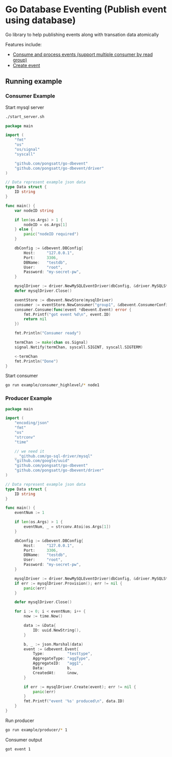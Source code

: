 Go Database Eventing (Publish event using database)
================================

Go library to help publishing events along with transation data atomically

Features include:

  * [Consume and process events (support multiple consumer by read group)](#consumer-example)
  * [Create event](#producer-example)

Running example
-------------------------------------------------------------------------------------------

### Consumer Example

Start mysql server
```sh
./start_server.sh
```

```go
package main

import (
	"fmt"
	"os"
	"os/signal"
	"syscall"

	"github.com/pongsatt/go-dbevent"
	"github.com/pongsatt/go-dbevent/driver"
)

// Data represent example json data
type Data struct {
	ID string
}

func main() {
	var nodeID string

	if len(os.Args) > 1 {
		nodeID = os.Args[1]
	} else {
		panic("nodeID required")
	}

	dbConfig := &dbevent.DBConfig{
		Host:     "127.0.0.1",
		Port:     3306,
		DBName:   "testdb",
		User:     "root",
		Password: "my-secret-pw",
	}

	mysqlDriver := driver.NewMySQLEventDriver(dbConfig, &driver.MySQLStoreConfig{NodeID: nodeID})
	defer mysqlDriver.Close()

	eventStore := dbevent.NewStore(mysqlDriver)
	consumer := eventStore.NewConsumer("group1", &dbevent.ConsumerConfig{})
	consumer.Consume(func(event *dbevent.Event) error {
		fmt.Printf("got event %d\n", event.ID)
		return nil
	})

	fmt.Println("Consumer ready")

	termChan := make(chan os.Signal)
	signal.Notify(termChan, syscall.SIGINT, syscall.SIGTERM)

	<-termChan
	fmt.Println("Done")
}
```

Start consumer
```sh
go run example/consumer_highlevel/* node1
```

### Producer Example

```go
package main

import (
	"encoding/json"
	"fmt"
	"os"
	"strconv"
	"time"

	// we need it
	_ "github.com/go-sql-driver/mysql"
	"github.com/google/uuid"
	"github.com/pongsatt/go-dbevent"
	"github.com/pongsatt/go-dbevent/driver"
)

// Data represent example json data
type Data struct {
	ID string
}

func main() {
	eventNum := 1

	if len(os.Args) > 1 {
		eventNum, _ = strconv.Atoi(os.Args[1])
	}

	dbConfig := &dbevent.DBConfig{
		Host:     "127.0.0.1",
		Port:     3306,
		DBName:   "testdb",
		User:     "root",
		Password: "my-secret-pw",
	}

	mysqlDriver := driver.NewMySQLEventDriver(dbConfig, &driver.MySQLStoreConfig{})
	if err := mysqlDriver.Provision(); err != nil {
		panic(err)
	}

	defer mysqlDriver.Close()

	for i := 0; i < eventNum; i++ {
		now := time.Now()

		data := &Data{
			ID: uuid.NewString(),
		}

		b, _ := json.Marshal(data)
		event := &dbevent.Event{
			Type:          "testtype",
			AggregateType: "aggType",
			AggregateID:   "agg1",
			Data:          b,
			CreatedAt:     &now,
		}

		if err := mysqlDriver.Create(event); err != nil {
			panic(err)
		}
		fmt.Printf("event '%s' produced\n", data.ID)
	}
}
```

Run producer
```sh
go run example/producer/* 1
```

Consumer output
```console
got event 1
```
